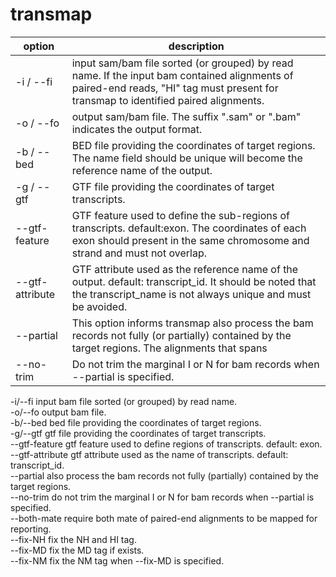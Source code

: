 transmap
====
 | option | description
 ---- | ---- 
 -i / --fi | input sam/bam file sorted (or grouped) by read name. If the input bam contained alignments of paired-end reads, "HI" tag must present for transmap to identified paired alignments.
-o / --fo | output sam/bam file. The suffix ".sam" or ".bam" indicates the output format.
-b / --bed | BED file providing the coordinates of target regions. The name field should be unique will become the reference name of the output.
-g / --gtf | GTF file providing the coordinates of target transcripts.
--gtf-feature | GTF feature used to define the sub-regions of transcripts. default:exon. The coordinates of each exon should present in the same chromosome and strand and must not overlap.
--gtf-attribute | GTF attribute used as the reference name of the output. default: transcript_id. It should be noted that the transcript_name is not always unique and must be avoided.
--partial | This option informs transmap also process the bam records not fully (or partially) contained by the target regions. The alignments that spans 
--no-trim | Do not trim the marginal I or N for bam records when --partial is specified.

-i/--fi                       input bam file sorted (or grouped) by read name.<br>
-o/--fo                    output bam file.<br>
-b/--bed                bed file providing the coordinates of target regions.<br>
-g/--gtf                  gtf file providing the coordinates of target transcripts.<br>
--gtf-feature        gtf feature used to define regions of transcripts. default: exon.<br>
--gtf-attribute     gtf attribute used as the name of transcripts. default: transcript_id.<br>
--partial                 also process the bam records not fully (partially) contained by the target regions.<br>
--no-trim               do not trim the marginal I or N for bam records when --partial is specified.<br>
--both-mate         require both mate of paired-end alignments to be mapped for reporting.<br>
--fix-NH                  fix the NH and HI tag.<br>
--fix-MD                  fix the MD tag if exists.<br>
--fix-NM                  fix the NM tag when --fix-MD is specified.<br>
